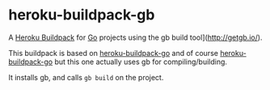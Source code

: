 # heroku-buildpack-gb

A [Heroku Buildpack](https://devcenter.heroku.com/articles/buildpacks) for [Go](https://golang.org/) projects using the gb build tool](http://getgb.io/).

This buildpack is based on [heroku-buildpack-go](https://github.com/heroku/heroku-buildpack-go) and of course [heroku-buildpack-go](https://github.com/sendwithus/heroku-buildpack-gb) but this one actually uses gb for compiling/building.

It installs gb, and calls `gb build` on the project.
